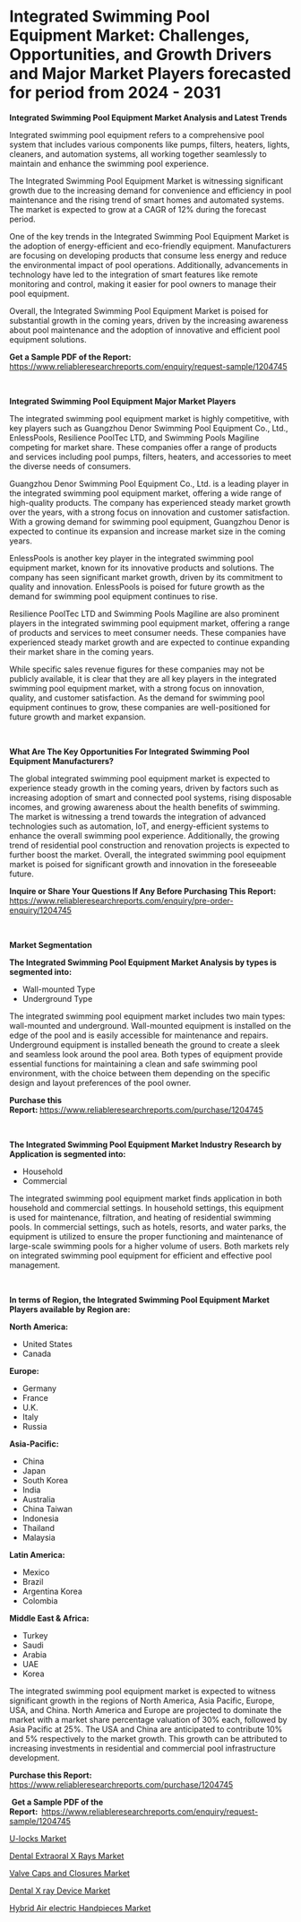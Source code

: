 <p><h1>Integrated Swimming Pool Equipment Market: Challenges, Opportunities, and Growth Drivers and Major Market Players forecasted for period from 2024 - 2031</h1></p><p><strong>Integrated Swimming Pool Equipment Market Analysis and Latest Trends</strong></p>
<p><p>Integrated swimming pool equipment refers to a comprehensive pool system that includes various components like pumps, filters, heaters, lights, cleaners, and automation systems, all working together seamlessly to maintain and enhance the swimming pool experience.</p><p>The Integrated Swimming Pool Equipment Market is witnessing significant growth due to the increasing demand for convenience and efficiency in pool maintenance and the rising trend of smart homes and automated systems. The market is expected to grow at a CAGR of 12% during the forecast period.</p><p>One of the key trends in the Integrated Swimming Pool Equipment Market is the adoption of energy-efficient and eco-friendly equipment. Manufacturers are focusing on developing products that consume less energy and reduce the environmental impact of pool operations. Additionally, advancements in technology have led to the integration of smart features like remote monitoring and control, making it easier for pool owners to manage their pool equipment.</p><p>Overall, the Integrated Swimming Pool Equipment Market is poised for substantial growth in the coming years, driven by the increasing awareness about pool maintenance and the adoption of innovative and efficient pool equipment solutions.</p></p>
<p><strong>Get a Sample PDF of the Report:&nbsp;</strong> <a href="https://www.reliableresearchreports.com/enquiry/request-sample/1204745">https://www.reliableresearchreports.com/enquiry/request-sample/1204745</a></p>
<p>&nbsp;</p>
<p><strong>Integrated Swimming Pool Equipment Major Market Players</strong></p>
<p><p>The integrated swimming pool equipment market is highly competitive, with key players such as Guangzhou Denor Swimming Pool Equipment Co., Ltd., EnlessPools, Resilience PoolTec LTD, and Swimming Pools Magiline competing for market share. These companies offer a range of products and services including pool pumps, filters, heaters, and accessories to meet the diverse needs of consumers.</p><p>Guangzhou Denor Swimming Pool Equipment Co., Ltd. is a leading player in the integrated swimming pool equipment market, offering a wide range of high-quality products. The company has experienced steady market growth over the years, with a strong focus on innovation and customer satisfaction. With a growing demand for swimming pool equipment, Guangzhou Denor is expected to continue its expansion and increase market size in the coming years.</p><p>EnlessPools is another key player in the integrated swimming pool equipment market, known for its innovative products and solutions. The company has seen significant market growth, driven by its commitment to quality and innovation. EnlessPools is poised for future growth as the demand for swimming pool equipment continues to rise.</p><p>Resilience PoolTec LTD and Swimming Pools Magiline are also prominent players in the integrated swimming pool equipment market, offering a range of products and services to meet consumer needs. These companies have experienced steady market growth and are expected to continue expanding their market share in the coming years.</p><p>While specific sales revenue figures for these companies may not be publicly available, it is clear that they are all key players in the integrated swimming pool equipment market, with a strong focus on innovation, quality, and customer satisfaction. As the demand for swimming pool equipment continues to grow, these companies are well-positioned for future growth and market expansion.</p></p>
<p>&nbsp;</p>
<p><strong>What Are The Key Opportunities For Integrated Swimming Pool Equipment Manufacturers?</strong></p>
<p><p>The global integrated swimming pool equipment market is expected to experience steady growth in the coming years, driven by factors such as increasing adoption of smart and connected pool systems, rising disposable incomes, and growing awareness about the health benefits of swimming. The market is witnessing a trend towards the integration of advanced technologies such as automation, IoT, and energy-efficient systems to enhance the overall swimming pool experience. Additionally, the growing trend of residential pool construction and renovation projects is expected to further boost the market. Overall, the integrated swimming pool equipment market is poised for significant growth and innovation in the foreseeable future.</p></p>
<p><strong>Inquire or Share Your Questions If Any Before Purchasing This Report:</strong> <a href="https://www.reliableresearchreports.com/enquiry/pre-order-enquiry/1204745">https://www.reliableresearchreports.com/enquiry/pre-order-enquiry/1204745</a></p>
<p>&nbsp;</p>
<p><strong>Market Segmentation</strong></p>
<p><strong>The Integrated Swimming Pool Equipment Market Analysis by types is segmented into:</strong></p>
<p><ul><li>Wall-mounted Type</li><li>Underground Type</li></ul></p>
<p><p>The integrated swimming pool equipment market includes two main types: wall-mounted and underground. Wall-mounted equipment is installed on the edge of the pool and is easily accessible for maintenance and repairs. Underground equipment is installed beneath the ground to create a sleek and seamless look around the pool area. Both types of equipment provide essential functions for maintaining a clean and safe swimming pool environment, with the choice between them depending on the specific design and layout preferences of the pool owner.</p></p>
<p><strong>Purchase this Report:&nbsp;</strong><a href="https://www.reliableresearchreports.com/purchase/1204745">https://www.reliableresearchreports.com/purchase/1204745</a></p>
<p>&nbsp;</p>
<p><strong>The Integrated Swimming Pool Equipment Market Industry Research by Application is segmented into:</strong></p>
<p><ul><li>Household</li><li>Commercial</li></ul></p>
<p><p>The integrated swimming pool equipment market finds application in both household and commercial settings. In household settings, this equipment is used for maintenance, filtration, and heating of residential swimming pools. In commercial settings, such as hotels, resorts, and water parks, the equipment is utilized to ensure the proper functioning and maintenance of large-scale swimming pools for a higher volume of users. Both markets rely on integrated swimming pool equipment for efficient and effective pool management.</p></p>
<p>&nbsp;</p>
<p><strong>In terms of Region, the Integrated Swimming Pool Equipment Market Players available by Region are:</strong></p>
<p>
    <p> <strong> North America: </strong>
        <ul>
            <li>United States</li>
            <li>Canada</li>
        </ul>
        </p> 
    <p> <strong> Europe: </strong>
        <ul>
            <li>Germany</li>
            <li>France</li>
            <li>U.K.</li>
            <li>Italy</li>
            <li>Russia</li>
        </ul>
        </p> 
    <p> <strong> Asia-Pacific: </strong>
        <ul>
            <li>China</li>
            <li>Japan</li>
            <li>South Korea</li>
            <li>India</li>
            <li>Australia</li>
            <li>China Taiwan</li>
            <li>Indonesia</li>
            <li>Thailand</li>
            <li>Malaysia</li>
        </ul>
        </p> 
    <p> <strong> Latin America: </strong>
        <ul>
            <li>Mexico</li>
            <li>Brazil</li>
            <li>Argentina Korea</li>
            <li>Colombia</li>
        </ul>
        </p> 
    <p> <strong> Middle East & Africa: </strong>
        <ul>
            <li>Turkey</li>
            <li>Saudi</li>
            <li>Arabia</li>
            <li>UAE</li>
            <li>Korea</li>
        </ul>
    </p>
    </p>
<p><p>The integrated swimming pool equipment market is expected to witness significant growth in the regions of North America, Asia Pacific, Europe, USA, and China. North America and Europe are projected to dominate the market with a market share percentage valuation of 30% each, followed by Asia Pacific at 25%. The USA and China are anticipated to contribute 10% and 5% respectively to the market growth. This growth can be attributed to increasing investments in residential and commercial pool infrastructure development.</p></p>
<p><strong>Purchase this Report: </strong><a href="https://www.reliableresearchreports.com/purchase/1204745">https://www.reliableresearchreports.com/purchase/1204745</a></p>
<p>&nbsp;<strong>Get a Sample PDF of the Report:&nbsp;&nbsp;</strong><a href="https://www.reliableresearchreports.com/enquiry/request-sample/1204745">https://www.reliableresearchreports.com/enquiry/request-sample/1204745</a></p>
<p><strong></strong></p>
<p><p><a href="https://github.com/Airanohannonzb68e5pb53oc1/Market-Research-Report-List-1/blob/main/u-locks-market.md">U-locks Market</a></p><p><a href="https://medium.com/@anthonywade766/dental-extraoral-x-rays-market-insights-into-market-cagr-market-trends-and-growth-strategies-3f3f58665551">Dental Extraoral X Rays Market</a></p><p><a href="https://github.com/Chiragrp22/Market-Research-Report-List-3/blob/main/valve-caps-and-closures-market.md">Valve Caps and Closures Market</a></p><p><a href="https://medium.com/@anthonywade766/dental-x-ray-device-market-report-reveals-the-latest-trends-and-growth-opportunities-of-this-market-8c36920427a5">Dental X ray Device Market</a></p><p><a href="https://medium.com/@anthonywade766/hybrid-air-electric-handpieces-market-competitive-analysis-market-trends-and-forecast-to-2031-682d14ad534d">Hybrid Air electric Handpieces Market</a></p></p>